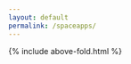 ```yaml
---
layout: default
permalink: /spaceapps/
---
```


{% include above-fold.html %}

<script>
  window.location.replace("https://devfestflorida-orlando.eventbrite.com?discount=SPACEAPPS;aff=site");
</script>
